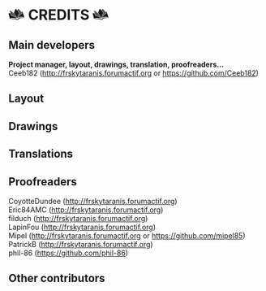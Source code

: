 # ![*](_media/Logo-Book.png) CREDITS ![*](_media/Logo-Book.png "Doc PDF")

## Main developers 
**Project manager, layout, drawings, translation, proofreaders...**  
Ceeb182 (http://frskytaranis.forumactif.org or https://github.com/Ceeb182)  

## Layout
  

## Drawings
  

## Translations
  

## Proofreaders
CoyotteDundee (http://frskytaranis.forumactif.org)  
Eric84AMC (http://frskytaranis.forumactif.org)  
filduch (http://frskytaranis.forumactif.org)  
LapinFou (http://frskytaranis.forumactif.org)  
Mipel (http://frskytaranis.forumactif.org or https://github.com/mipel85)  
PatrickB (http://frskytaranis.forumactif.org)  
phil-86 (https://github.com/phil-86)  

## Other contributors
  


